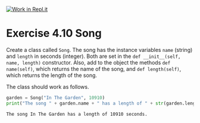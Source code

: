 [![Work in Repl.it](https://classroom.github.com/assets/work-in-replit-14baed9a392b3a25080506f3b7b6d57f295ec2978f6f33ec97e36a161684cbe9.svg)](https://classroom.github.com/online_ide?assignment_repo_id=4833808&assignment_repo_type=AssignmentRepo)
# Exercise 4.10 Song

Create a class called `Song`. The song has the instance variables `name` (string) and `length` in seconds (integer). Both are set in the `def __init__(self, name, length)` constructor. Also, add to the object the methods `def name(self)`, which returns the name of the song, and `def length(self)`, which returns the length of the song.

The class should work as follows.

```python
garden = Song("In The Garden", 10910)
print("The song " + garden.name + " has a length of " + str(garden.length) + " seconds.")
```

```plaintext
The song In The Garden has a length of 10910 seconds.
```
